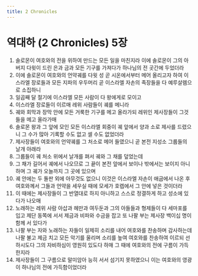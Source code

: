 ```yaml
---
title: 2 Chronicles
---
```


# 역대하 (2 Chronicles) 5장
1. 솔로몬이 여호와의 전을 위하여 만드는 모든 일을 마친지라 이에 솔로몬이 그의 아버지 다윗이 드린 은과 금과 모든 기구를 가져다가 하나님의 전 곳간에 두었더라
1. 이에 솔로몬이 여호와의 언약궤를 다윗 성 곧 시온에서부터 메어 올리고자 하여 이스라엘 장로들과 모든 지파의 우두머리 곧 이스라엘 자손의 족장들을 다 예루살렘으로 소집하니
1. 일곱째 달 절기에 이스라엘 모든 사람이 다 왕에게로 모이고
1. 이스라엘 장로들이 이르매 레위 사람들이 궤를 메니라
1. 궤와 회막과 장막 안에 모든 거룩한 기구를 메고 올라가되 레위인 제사장들이 그것들을 메고 올라가매
1. 솔로몬 왕과 그 앞에 모인 모든 이스라엘 회중이 궤 앞에서 양과 소로 제사를 드렸으니 그 수가 많아 기록할 수도 없고 셀 수도 없었더라
1. 제사장들이 여호와의 언약궤를 그 처소로 메어 들였으니 곧 본전 지성소 그룹들의 날개 아래라
1. 그룹들이 궤 처소 위에서 날개를 펴서 궤와 그 채를 덮었는데
1. 그 채가 길어서 궤에서 나오므로 그 끝이 본전 앞에서 보이나 밖에서는 보이지 아니하며 그 궤가 오늘까지 그 곳에 있으며
1. 궤 안에는 두 돌판 외에 아무것도 없으니 이것은 이스라엘 자손이 애굽에서 나온 후 여호와께서 그들과 언약을 세우실 때에 모세가 호렙에서 그 안에 넣은 것이더라
1. 이 때에는 제사장들이 그 반열대로 하지 아니하고 스스로 정결하게 하고 성소에 있다가 나오매
1. 노래하는 레위 사람 아삽과 헤만과 여두둔과 그의 아들들과 형제들이 다 세마포를 입고 제단 동쪽에 서서 제금과 비파와 수금을 잡고 또 나팔 부는 제사장 백이십 명이 함께 서 있다가
1. 나팔 부는 자와 노래하는 자들이 일제히 소리를 내어 여호와를 찬송하며 감사하는데 나팔 불고 제금 치고 모든 악기를 울리며 소리를 높여 여호와를 찬송하여 이르되 선하시도다 그의 자비하심이 영원히 있도다 하매 그 때에 여호와의 전에 구름이 가득한지라
1. 제사장들이 그 구름으로 말미암아 능히 서서 섬기지 못하였으니 이는 여호와의 영광이 하나님의 전에 가득함이었더라